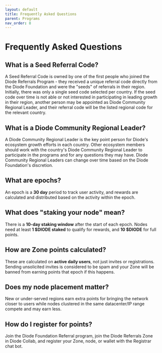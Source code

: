 ```yaml
---
layout: default
title: Frequently Asked Questions
parent: Programs
nav_order: 8
---
```


# Frequently Asked Questions

## What is a Seed Referral Code?

A Seed Referral Code is owned by one of the first people who joined the Diode Referrals Program - they received a unique referral code directly from the Diode Foundation and were the "seeds" of referrals in their region. Initially, there was only a single seed code selected per country.  If the seed code over time is not able or not interested in participating in leading growth in their region, another person may be appointed as Diode Community Regional Leader, and their referral code will be the listed regional code for the relevant country. 

## What is a Diode Community Regional Leader?

A Diode Community Regional Leader is the key point person for Diode's ecosystem growth efforts in each country.  Other ecosystem members should work with the country's Diode Community Regional Leader to participate in the programs and for any questions they may have.  Diode Community Regional Leaders can change over time based on the Diode Foundation's discretion.

## What are epochs?

An epoch is a **30 day** period to track user activity, and rewards are calculated and distributed based on the activity within the epoch.

## What does "staking your node" mean?

There is a **10-day staking window** after the start of each epoch. Nodes need at least **1 $DIODE staked** to qualify for rewards, and **10 $DIODE** for full points.

## How are Zone points calculated?

These are calculated on **active daily users**, not just invites or registrations. Sending unsolicited invites is considered to be spam and your Zone will be banned from earning points that epoch if this happens.

## Does my node placement matter?

New or under-served regions earn extra points for bringing the network closer to users while nodes clustered in the same datacenter/IP range compete and may earn less.

## How do I register for points?
Join the Diode Foundation Referral program, join the Diode Referrals Zone in Diode Collab, and register your Zone, node, or wallet with the Registrar chat bot. 
